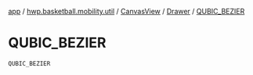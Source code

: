 [app](../../../index.md) / [hwp.basketball.mobility.util](../../index.md) / [CanvasView](../index.md) / [Drawer](index.md) / [QUBIC_BEZIER](.)

# QUBIC_BEZIER

`QUBIC_BEZIER`